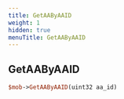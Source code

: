 ```yaml
---
title: GetAAByAAID
weight: 1
hidden: true
menuTitle: GetAAByAAID
---
```

## GetAAByAAID
```perl
$mob->GetAAByAAID(uint32 aa_id)
```
